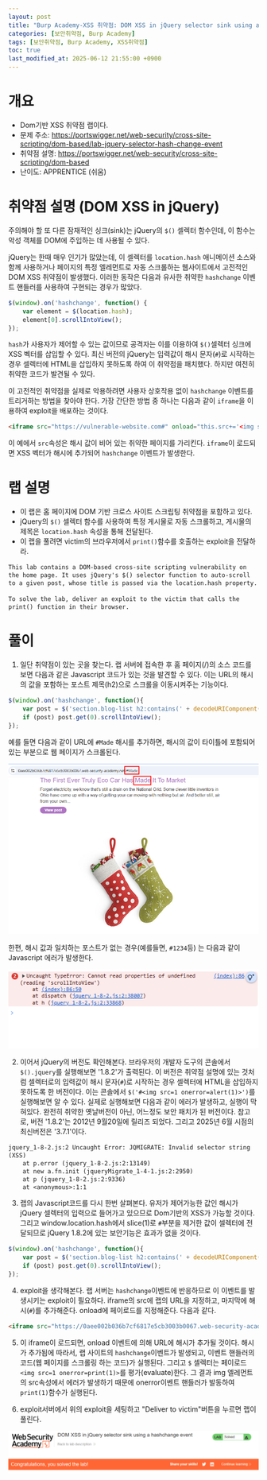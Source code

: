 ```yaml
---
layout: post
title: "Burp Academy-XSS 취약점: DOM XSS in jQuery selector sink using a hashchange event"
categories: [보안취약점, Burp Academy]
tags: [보안취약점, Burp Academy, XSS취약점]
toc: true
last_modified_at: 2025-06-12 21:55:00 +0900
---
```


# 개요
- Dom기반 XSS 취약점 랩이다.
- 문제 주소: https://portswigger.net/web-security/cross-site-scripting/dom-based/lab-jquery-selector-hash-change-event
- 취약점 설명: https://portswigger.net/web-security/cross-site-scripting/dom-based
- 난이도: APPRENTICE (쉬움)

# 취약점 설명 (DOM XSS in jQuery)

주의해야 할 또 다른 잠재적인 싱크(sink)는 jQuery의 `$()` 셀렉터 함수인데, 이 함수는 악성 객체를 DOM에 주입하는 데 사용될 수 있다. 

jQuery는 한때 매우 인기가 많았는데, 이 셀렉터를 `location.hash` 애니메이션 소스와 함께 사용하거나 페이지의 특정 엘레먼트로 자동 스크롤하는 웹사이트에서 고전적인 DOM XSS 취약점이 발생했다. 이러한 동작은 다음과 유사한 취약한 `hashchange` 이벤트 핸들러를 사용하여 구현되는 경우가 많았다.

```js
$(window).on('hashchange', function() {
	var element = $(location.hash);
	element[0].scrollIntoView();
});
```

`hash`가 사용자가 제어할 수 있는 값이므로 공격자는 이를 이용하여 `$()`셀렉터 싱크에 XSS 벡터를 삽입할 수 있다. 최신 버전의 jQuery는 입력값이 해시 문자(`#`)로 시작하는 경우 셀렉터에 HTML을 삽입하지 못하도록 하여 이 취약점을 패치했다. 하지만 여전히 취약한 코드가 발견될 수 있다.

이 고전적인 취약점을 실제로 악용하려면 사용자 상호작용 없이 `hashchange` 이벤트를 트리거하는 방법을 찾아야 한다. 가장 간단한 방법 중 하나는 다음과 같이 `iframe`을 이용하여 exploit을 배포하는 것이다. 

```html
<iframe src="https://vulnerable-website.com#" onload="this.src+='<img src=1 onerror=alert(1)>'">
```

이 예에서 `src`속성은 해시 값이 비어 있는 취약한 페이지를 가리킨다. `iframe`이 로드되면 XSS 벡터가 해시에 추가되어 `hashchange` 이벤트가 발생한다. 


# 랩 설명
- 이 랩은 홈 페이지에 DOM 기반 크로스 사이트 스크립팅 취약점을 포함하고 있다.
-  jQuery의 `$()` 셀렉터 함수를 사용하여 특정 게시물로 자동 스크롤하고, 게시물의 제목은 `location.hash` 속성을 통해 전달된다. 
- 이 랩을 풀려면 victim의 브라우저에서 `print()`함수를 호출하는 exploit을 전달하라. 

```
This lab contains a DOM-based cross-site scripting vulnerability on the home page. It uses jQuery's $() selector function to auto-scroll to a given post, whose title is passed via the location.hash property.

To solve the lab, deliver an exploit to the victim that calls the print() function in their browser.
```

# 풀이
1. 일단 취약점이 있는 곳을 찾는다. 랩 서버에 접속한 후 홈 페이지(/)의 소스 코드를 보면 다음과 같은 Javascript 코드가 있는 것을 발견할 수 있다. 이는 URL의 해시의 값을 포함하는 포스트 제목(h2)으로 스크롤을 이동시켜주는 기능이다. 

```js
$(window).on('hashchange', function(){
    var post = $('section.blog-list h2:contains(' + decodeURIComponent(window.location.hash.slice(1)) + ')');
    if (post) post.get(0).scrollIntoView();
});
```

예를 들면 다음과 같이 URL에 `#Made` 해시를 추가하면, 해시의 값이 타이틀에 포함되어 있는 부분으로 웹 페이지가 스크롤된다. 

![](/images/burp-academy-xss-6-1.png)

한편, 해시 값과 일치하는 포스트가 없는 경우(예를들면, `#1234`등) 는 다음과 같이 Javascript 에러가 발생한다. 

![](/images/burp-academy-xss-6-2.png)

2. 이어서 jQuery의 버전도 확인해본다. 브라우저의 개발자 도구의 콘솔에서 `$().jquery`를 실행해보면 '1.8.2'가 출력된다. 이 버전은 취약점 설명에 있는 것처럼 셀렉터로의 입력값이 해시 문자(`#`)로 시작하는 경우 셀렉터에 HTML을 삽입하지 못하도록 한 버전이다. 이는 콘솔에서 `$('#<img src=1 onerror=alert(1)>')`를 실행해보면 알 수 있다. 실제로 실행해보면 다음과 같이 에러가 발생하고, 실행이 막혀있다. 완전히 취약한 옛날버전이 아닌, 어느정도 보안 패치가 된 버전이다. 참고로, 버전 '1.8.2'는 2012년 9월20일에 릴리즈 되었다. 그리고 2025년 6월 시점의 최신버전은 '3.7.1'이다. 

```
jquery_1-8-2.js:2 Uncaught Error: JQMIGRATE: Invalid selector string (XSS)
    at p.error (jquery_1-8-2.js:2:13149)
    at new a.fn.init (jqueryMigrate_1-4-1.js:2:2950)
    at p (jquery_1-8-2.js:2:9336)
    at <anonymous>:1:1
```

3. 랩의 Javascript코드를 다시 한번 살펴본다. 유저가 제어가능한 값인 해시가 jQuery 셀렉터의 입력으로 들어가고 있으므로 Dom기반의 XSS가 가능할 것이다. 그리고 window.location.hash에서 slice(1)로 `#`부분을 제거한 값이 셀렉터에 전달되므로 jQuery 1.8.2에 있는 보안기능은 효과가 없을 것이다. 

```js
$(window).on('hashchange', function(){
    var post = $('section.blog-list h2:contains(' + decodeURIComponent(window.location.hash.slice(1)) + ')');
    if (post) post.get(0).scrollIntoView();
});
```

4. exploit을 생각해본다. 랩 서버는 `hashchange`이벤트에 반응하므로 이 이벤트를 발생시키는 exploit이 필요하다. iframe의 src에 랩의 URL을 지정하고, 마지막에 해시(`#`)를 추가해준다. onload에 페이로드를 지정해준다. 다음과 같다. 

```html
<iframe src="https://0aee002b036b7cf6817e5cb3003b0067.web-security-academy.net/#" onload="this.src+='<img src=1 onerror=print(1)>'">
```

5. 이 iframe이 로드되면, onload 이벤트에 의해 URL에 해시가 추가될 것이다. 해시가 추가됨에 따라서, 랩 사이트의 `hashchange`이벤트가 발생되고, 이벤트 핸들러의 코드(웹 페이지를 스크롤링 하는 코드)가 실행된다. 그리고 `$` 셀렉터는 페이로드 `<img src=1 onerror=print(1)>`를 평가(evaluate)한다. 그 결과 img 엘레먼트의 src속성에서 에러가 발생하기 때문에 onerror이벤트 핸들러가 발동하여 `print(1)`함수가 실행된다. 

6. exploit서버에서 위의 exploit을 세팅하고 "Deliver to victim"버튼을 누르면 랩이 풀린다. 

![](/images/burp-academy-xss-6-success.png)
